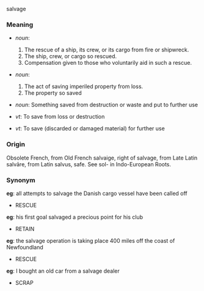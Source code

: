 salvage
### Meaning
+ _noun_:
   1. The rescue of a ship, its crew, or its cargo from fire or shipwreck.
   2. The ship, crew, or cargo so rescued.
   3. Compensation given to those who voluntarily aid in such a rescue.
+ _noun_:
   1. The act of saving imperiled property from loss.
   2. The property so saved
+ _noun_: Something saved from destruction or waste and put to further use

+ _vt_: To save from loss or destruction
+ _vt_: To save (discarded or damaged material) for further use

### Origin

Obsolete French, from Old French salvaige, right of salvage, from Late Latin salvāre, from Latin salvus, safe. See sol- in Indo-European Roots.

### Synonym

__eg__: all attempts to salvage the Danish cargo vessel have been called off

+ RESCUE

__eg__: his first goal salvaged a precious point for his club

+ RETAIN

__eg__: the salvage operation is taking place 400 miles off the coast of Newfoundland

+ RESCUE

__eg__: I bought an old car from a salvage dealer

+ SCRAP


